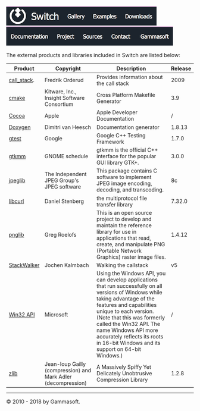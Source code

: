 [![Switch](../docs/Pictures/Menu/Switch.png)](Home.md)[![Switch](../docs/Pictures/Menu/Gallery.png)](Gallery.md)[![Switch](../docs/Pictures/Menu/Examples.png)](Examples.md)[![Switch](../docs/Pictures/Menu/Downloads.png)](Downloads.md)[![Switch](../docs/Pictures/Menu/Documentation.png)](Documentation.md)[![Switch](../docs/Pictures/Menu/Project.png)](https://sourceforge.net/projects/switchpro)[![Switch](../docs/Pictures/Menu/Sources.png)](https://github.com/gammasoft71/switch)[![Switch](../docs/Pictures/Menu/Contact.png)](Contact.md)[![Switch](../docs/Pictures/Menu/Gammasoft.png)](https://gammasoft71.wixsite.com/gammasoft)

The external products and libraries included in Switch are listed below:

| Product                                                                                      | Copyright                                                     | Description                                                                                                                                                                                                                                                                                                                                           | Release |
|----------------------------------------------------------------------------------------------|---------------------------------------------------------------|-------------------------------------------------------------------------------------------------------------------------------------------------------------------------------------------------------------------------------------------------------------------------------------------------------------------------------------------------------|---------|
| [call_stack](http://stacktrace.sourceforge.net/).                                            | Fredrik Orderud                                               | Provides information about the call stack                                                                                                                                                                                                                                                                                                             | 2009    |
| [cmake](https://www.cmake.org)                                                               | Kitware, Inc., Insight Software Consortium                    | Cross Platform Makefile Generator                                                                                                                                                                                                                                                                                                                     | 3.9     |
| [Cocoa](https://developer.apple.com/documentation)                                           | Apple                                                         | Apple Developer Documentation                                                                                                                                                                                                                                                                                                                         | /       |
| [Doxygen](http://www.doxygen.org)                                                            | Dimitri van Heesch                                            | Documentation generator                                                                                                                                                                                                                                                                                                                               | 1.8.13  |
| [gtest](https://github.com/google/googletest)                                                | Google                                                        | Google C++ Testing Framework                                                                                                                                                                                                                                                                                                                          | 1.7.0   |
| [gtkmm](http://www.gtkmm.org)                                                                | GNOME schedule                                                | gtkmm is the official C++ interface for the popular GUI library GTK+.                                                                                                                                                                                                                                                                                 | 3.0.0   |
| [jpeglib](http://www.ijg.org/)                                                               | The Independent JPEG Group's JPEG software                    | This package contains C software to implement JPEG image encoding, decoding, and transcoding.                                                                                                                                                                                                                                                         | 8c      |
| [libcurl](https://curl.haxx.se/)                                                             | Daniel Stenberg                                               | the multiprotocol file transfer library                                                                                                                                                                                                                                                                                                               | 7.32.0  |
| [pnglib](https://libpng.sourceforge.io/)                                                     | Greg Roelofs                                                  | This is an open source project to develop and maintain the reference library for use in applications that read, create, and manipulate PNG (Portable Network Graphics) raster image files.                                                                                                                                                            | 1.4.12  |
| [StackWalker](https://www.codeproject.com/Articles/11132/Walking-the-callstack)              | Jochen Kalmbach                                               | Walking the callstack                                                                                                                                                                                                                                                                                                                                 | v5      |
| [Win32 API](https://msdn.microsoft.com/en-us/library/windows/desktop/ff818516(v=vs.85).aspx) | Microsoft                                                     | Using the Windows API, you can develop applications that run successfully on all versions of Windows while taking advantage of the features and capabilities unique to each version. (Note that this was formerly called the Win32 API. The name Windows API more accurately reflects its roots in 16-bit Windows and its support on 64-bit Windows.) | /       |
| [zlib](http://zlib.net/)                                                                     | Jean-loup Gailly (compression) and Mark Adler (decompression) | A Massively Spiffy Yet Delicately Unobtrusive Compression Library                                                                                                                                                                                                                                                                                     | 1.2.8   |

______________________________________________________________________________________________

© 2010 - 2018 by Gammasoft.
